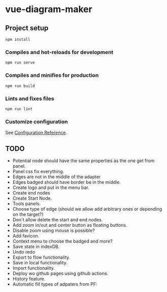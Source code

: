 # vue-diagram-maker

## Project setup

```
npm install
```

### Compiles and hot-reloads for development

```
npm run serve
```

### Compiles and minifies for production

```
npm run build
```

### Lints and fixes files

```
npm run lint
```

### Customize configuration

See [Configuration Reference](https://cli.vuejs.org/config/).

## TODO

- Potential node should have the same properties as the one get from panel.
- Panel css fix everything.
- Edges are not in the middle of the adapter
- Edges badged should have border be in the middle.
- Create logo and put in the menu bar.
- Create end nodes
- Create Start Node.
- Tools panels.
- Choose type of edge (should we allow add arbitrary ones or depending on the target?)
- Don´t allow delete the start and end nodes.
- Add zoom in/out and center button as floating buttons.
- Disable zoom using mouse is possible?
- Add favicon.
- Context menu to choose the badged and more?
- Save state in indexDB.
- Undo redo
- Export to flow functionality.
- Save in local functionality.
- Import functionality.
- Deploy wo github pages using github actions.
- History feature.
- Automatic fill types of adpaters from PF:
